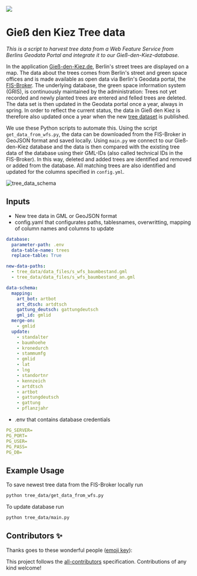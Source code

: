 ![](https://img.shields.io/badge/Build%20with%20%E2%9D%A4%EF%B8%8F-at%20Technologiesitftung%20Berlin-blue)

# Gieß den Kiez Tree data 

*This is a script to harvest tree data from a Web Feature Service from Berlins Geodata Portal and integrate it to our Gieß-den-Kiez-database.*

In the application [Gieß-den-Kiez.de](https://giessdenkiez.de), Berlin's street trees are displayed on a map. The data about the trees comes from Berlin's street and green space offices and is made available as open data via Berlin's Geodata portal, the [FIS-Broker](https://fbinter.stadt-berlin.de/fb/index.jsp). The underlying database, the green space information system (GRIS), is continuously maintained by the administration: Trees not yet recorded and newly planted trees are entered and felled trees are deleted. The data set is then updated in the Geodata portal once a year, always in spring. In order to reflect the current status, the data in Gieß den Kiez is therefore also updated once a year when the new [tree dataset](https://fbinter.stadt-berlin.de/fb/index.jsp?loginkey=zoomStart&mapId=k_wfs_baumbestand@senstadt&bbox=389138,5819243,390887,5820322) is published.

We use these Python scripts to automate this. Using the script `get_data_from_wfs.py`, the data can be downloaded from the FIS-Broker in GeoJSON format and saved locally. Using `main.py` we connect to our Gieß-den-Kiez database and the data is then compared with the existing tree data of the database using their GML-IDs (also called technical IDs in the FIS-Broker). In this way, deleted and added trees are identified and removed or added from the database. All matching trees are also identified and updated for the columns specified in `config.yml`.

![tree_data_schema](https://user-images.githubusercontent.com/61182572/124777121-44cb3080-df40-11eb-9e49-4cccad77b821.png)

## Inputs 

- New tree data in GML or GeoJSON format
- config.yaml that configurates paths, tablesnames, overwritting, mapping of column names and columns to update
```yml
database:
  parameter-path: .env
  data-table-name: trees
  replace-table: True

new-data-paths:
  - tree_data/data_files/s_wfs_baumbestand.gml
  - tree_data/data_files/s_wfs_baumbestand_an.gml

data-schema:
  mapping:
    art_bot: artbot
    art_dtsch: artdtsch
    gattung_deutsch: gattungdeutsch
    gml_id: gmlid
  merge-on:
    - gmlid
  update:
    - standalter
    - baumhoehe
    - kronedurch
    - stammumfg
    - gmlid
    - lat
    - lng
    - standortnr
    - kennzeich
    - artdtsch
    - artbot
    - gattungdeutsch
    - gattung
    - pflanzjahr
```
- .env that contains database credentials
```yml
PG_SERVER=
PG_PORT=
PG_USER=
PG_PASS=
PG_DB=
```

## Example Usage

To save newest tree data from the FIS-Broker locally run
```bash
python tree_data/get_data_from_wfs.py
```
To update database run
```bash
python tree_data/main.py
```


## Contributors ✨

Thanks goes to these wonderful people ([emoji key](https://allcontributors.org/docs/en/emoji-key)):

<!-- ALL-CONTRIBUTORS-LIST:START - Do not remove or modify this section -->
<!-- prettier-ignore-start -->
<!-- markdownlint-disable -->
<!-- markdownlint-restore -->
<!-- prettier-ignore-end -->
<!-- ALL-CONTRIBUTORS-LIST:END -->

This project follows the [all-contributors](https://github.com/all-contributors/all-contributors) specification. Contributions of any kind welcome!
